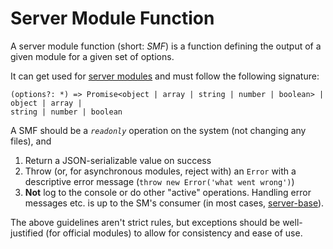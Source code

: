 # Server Module Function
A server module function (short: *SMF*) is a function defining the output of a
given module for a given set of options.

It can get used for [server modules](/terminology/server-module.md) and must follow the
following signature:

```
(options?: *) => Promise<object | array | string | number | boolean> | object | array |
string | number | boolean
```

A SMF should be a *`readonly`* operation on the system (not changing any files), and

1. Return a JSON-serializable value on success
2. Throw (or, for asynchronous modules, reject with) an `Error` with a descriptive error message (`throw new Error('what went wrong')`)
3. **Not** log to the console or do other "active" operations. Handling error messages etc. is up to the SM's consumer (in most cases, [server-base](https://github.com/server-state/server-base)).

The above guidelines aren't strict rules, but exceptions should be well-justified (for official modules) to allow for consistency and ease of use.
